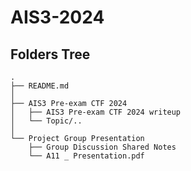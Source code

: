 # AIS3-2024
## Folders Tree
```
.
├── README.md
│
├── AIS3 Pre-exam CTF 2024
│   ├── AIS3 Pre-exam CTF 2024 writeup
│   └── Topic/..
│
└── Project Group Presentation
    ├── Group Discussion Shared Notes
    └── A11 _ Presentation.pdf
```

